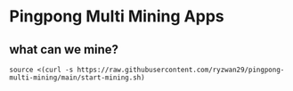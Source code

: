 # Pingpong Multi Mining Apps

## what can we mine?
```
source <(curl -s https://raw.githubusercontent.com/ryzwan29/pingpong-multi-mining/main/start-mining.sh)
```
